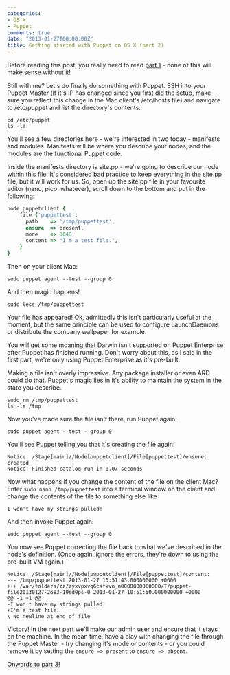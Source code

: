 ```yaml
---
categories:
- OS X
- Puppet
comments: true
date: "2013-01-27T00:00:00Z"
title: Getting started with Puppet on OS X (part 2)
---
```

Before reading this post, you really need to read [part 1](http://grahamgilbert.com/blog/2013/01/25/getting-started-with-puppet-part-1/) - none of this will make sense without it!

Still with me? Let's do finally do something with Puppet. SSH into your Puppet Master (if it's IP has changed since you first did the setup, make sure you reflect this change in the Mac client's /etc/hosts file) and navigate to /etc/puppet and list the directory's contents:

	cd /etc/puppet
	ls -la

You'll see a few directories here - we're interested in two today - manifests and modules. Manifests will be where you describe your nodes, and the modules are the functional Puppet code.
<!--more-->
Inside the manifests directory is site.pp - we're going to describe our node within this file. It's considered bad practice to keep everything in the site.pp file, but it will work for us. So, open up the site.pp file in your favourite editor (nano, pico, whatever), scroll down to the bottom and put in the following:

```rb
node puppetclient {
    file {'puppettest':
      path    => '/tmp/puppettest',
      ensure  => present,
      mode    => 0640,
      content => "I'm a test file.",
    }
}
```

Then on your client Mac:

	sudo puppet agent --test --group 0

And then magic happens!

	sudo less /tmp/puppettest

Your file has appeared! Ok, admittedly this isn't particularly useful at the moment, but the same principle can be used to configure LaunchDaemons or distribute the company wallpaper for example.

You will get some moaning that Darwin isn't supported on Puppet Enterprise after Puppet has finished running. Don't worry about this, as I said in the first part, we're only using Puppet Enterprise as it's pre-built.

Making a file isn't overly impressive. Any package installer or even ARD could do that. Puppet's magic lies in it's ability to maintain the system in the state you describe.

	sudo rm /tmp/puppettest
	ls -la /tmp

Now you've made sure the file isn't there, run Puppet again:

	sudo puppet agent --test --group 0

You'll see Puppet telling you that it's creating the file again:

	Notice: /Stage[main]//Node[puppetclient]/File[puppettest]/ensure: created
	Notice: Finished catalog run in 0.07 seconds

Now what happens if you change the content of the file on the client Mac? Enter ``sudo nano /tmp/puppettest`` into a terminal window on the client and change the contents of the file to something else like

	I won't have my strings pulled!

And then invoke Puppet again:

	sudo puppet agent --test --group 0

You now see Puppet correcting the file back to what we've described in the node's definition. (Once again, ignore the errors, they're down to using the pre-built VM again.)

```
Notice: /Stage[main]//Node[puppetclient]/File[puppettest]/content:
--- /tmp/puppettest	2013-01-27 10:51:43.000000000 +0000
+++ /var/folders/zz/zyxvpxvq6csfxvn_n0000000000000/T/puppet-file20130127-2683-19sd0ps-0	2013-01-27 10:51:50.000000000 +0000
@@ -1 +1 @@
-I won't have my strings pulled!
+I'm a test file.
\ No newline at end of file
```

Victory! In the next part we'll make our admin user and ensure that it stays on the machine. In the mean time, have a play with changing the file through the Puppet Master - try changing it's mode or contents - or you could remove it by setting the ``ensure => present`` to ``ensure => absent``.

[Onwards to part 3!](/blog/2013/02/24/getting-started-with-puppet-on-os-x-part-3/)
